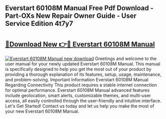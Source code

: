 ## Everstart 60108M Manual Free Pdf Download - Part-OXs New Repair Owner Guide - User Service Edition 4t7y7

# <h2><a href="http://bc36953.oget.top/?id=Everstart+60108M+Manual">🔗Download New 👉🔴 Everstart 60108M Manual</a></h2>

[![Everstart 60108M Manual new download](https://i.imgur.com/5g1atiW.png)](http://bc36953.oget.top/?id=Everstart+60108M+Manual)
Greetings and welcome to the user manual for your newly updated Everstart 60108M Manual. This manual is specifically designed to help you get the most out of your product by providing a thorough explanation of its features, setup, usage, maintenance, and problem-solving. Important Information Everstart 60108M Manual Regarding Connectivity This product requires a stable internet connection for optimal performance. Everstart 60108M Manual advanced features include geolocation, smart alerts, customizable themes, and multi-user access, all easily controlled through the user-friendly and intuitive interface. Let's Get Started! Contact us today and let us help you make the most of your new Everstart 60108M Manual.
